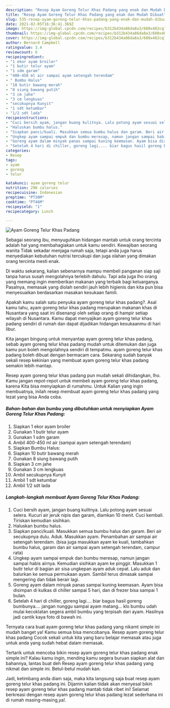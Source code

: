 ```yaml
---
description: "Resep Ayam Goreng Telur Khas Padang yang enak dan Mudah Dibuat"
title: "Resep Ayam Goreng Telur Khas Padang yang enak dan Mudah Dibuat"
slug: 535-resep-ayam-goreng-telur-khas-padang-yang-enak-dan-mudah-dibuat
date: 2021-02-05T16:36:41.369Z
image: https://img-global.cpcdn.com/recipes/b312b434a86da8a3/680x482cq70/ayam-goreng-telur-khas-padang-foto-resep-utama.jpg
thumbnail: https://img-global.cpcdn.com/recipes/b312b434a86da8a3/680x482cq70/ayam-goreng-telur-khas-padang-foto-resep-utama.jpg
cover: https://img-global.cpcdn.com/recipes/b312b434a86da8a3/680x482cq70/ayam-goreng-telur-khas-padang-foto-resep-utama.jpg
author: Bernard Campbell
ratingvalue: 3.4
reviewcount: 6
recipeingredient:
- "1 ekor ayam broiler"
- "1 butir telur ayam"
- "1 sdm garam"
- "400-450 ml air sampai ayam setengah terendam"
- " Bumbu Halus"
- "10 butir bawang merah"
- "8 siung bawang putih"
- "3 cm jahe"
- "3 cm lengkuas"
- "secukupnya Kunyit"
- "1 sdt ketumbar"
- "1/2 sdt lada"
recipeinstructions:
- "Cuci bersih ayam, jangan buang kulitnya. Lalu potong ayam sesuai selera. Kucuri air jeruk nipis dan garam, diamkan 10 menit. Cuci kembali. Tiriskan kemudian sisihkan."
- "Haluskan bumbu halus."
- "Siapkan panci/kuali. Masukkan semua bumbu halus dan garam. Beri air secukupnya dulu. Aduk. Masukkan ayam. Penambahan air sampai air setengah terendam. (bisa juga masukkan ayam ke kuali, tambahkan bumbu halus, garam dan air sampai ayam setengah terendam, campur rata)"
- "Ungkep ayam sampai empuk dan bumbu meresap, namun jangan sampai habis airnya. Kemudian sisihkan ayam ke pinggir. Masukkan 1 butir telur di bagian air sisa ungkepan ayam aduk cepat. Lalu aduk dan balurkan ke semua permukaan ayam. Sambil terus dimasak sampai mengering dan tidak berair lagi."
- "Goreng ayam dalam minyak panas sampai kuning keemasan. Ayam bisa disimpan di kulkas di chiller sampai 5 hari, dan di frezer bisa sampai 1 bulan."
- "Setelah 4 hari di chiller, goreng lagi.... biar bagus hasil goreng bumbunya.... jangan nunggu sampai ayam matang... klo bumbu udah mulai kecoklatan segera ambil bumbu yang terpisah dari ayam. Hasilnya jadi cantik kaya foto di bawah ini."
categories:
- Resep
tags:
- ayam
- goreng
- telur

katakunci: ayam goreng telur 
nutrition: 298 calories
recipecuisine: Indonesian
preptime: "PT30M"
cooktime: "PT46M"
recipeyield: "1"
recipecategory: Lunch

---
```



![Ayam Goreng Telur Khas Padang](https://img-global.cpcdn.com/recipes/b312b434a86da8a3/680x482cq70/ayam-goreng-telur-khas-padang-foto-resep-utama.jpg)

Sebagai seorang ibu, menyuguhkan hidangan mantab untuk orang tercinta adalah hal yang membahagiakan untuk kamu sendiri. Kewajiban seorang  wanita Tidak sekadar menjaga rumah saja, tetapi anda juga harus menyediakan kebutuhan nutrisi tercukupi dan juga olahan yang dimakan orang tercinta mesti enak.

Di waktu  sekarang, kalian sebenarnya mampu membeli panganan siap saji tanpa harus susah mengolahnya terlebih dahulu. Tapi ada juga lho orang yang memang ingin memberikan makanan yang terbaik bagi keluarganya. Pasalnya, memasak yang diolah sendiri jauh lebih higienis dan kita pun bisa menyesuaikan berdasarkan masakan kesukaan famili. 



Apakah kamu salah satu penyuka ayam goreng telur khas padang?. Asal kamu tahu, ayam goreng telur khas padang merupakan makanan khas di Nusantara yang saat ini disenangi oleh setiap orang di hampir setiap wilayah di Nusantara. Kamu dapat menyajikan ayam goreng telur khas padang sendiri di rumah dan dapat dijadikan hidangan kesukaanmu di hari libur.

Kita jangan bingung untuk menyantap ayam goreng telur khas padang, sebab ayam goreng telur khas padang mudah untuk ditemukan dan juga kamu pun boleh mengolahnya sendiri di tempatmu. ayam goreng telur khas padang boleh dibuat dengan bermacam cara. Sekarang sudah banyak sekali resep kekinian yang membuat ayam goreng telur khas padang semakin lebih mantap.

Resep ayam goreng telur khas padang pun mudah sekali dihidangkan, lho. Kamu jangan repot-repot untuk membeli ayam goreng telur khas padang, karena Kita bisa menyiapkan di rumahmu. Untuk Kalian yang ingin membuatnya, inilah resep membuat ayam goreng telur khas padang yang lezat yang bisa Anda coba.

<!--inarticleads1-->

##### Bahan-bahan dan bumbu yang dibutuhkan untuk menyiapkan Ayam Goreng Telur Khas Padang:

1. Siapkan 1 ekor ayam broiler
1. Gunakan 1 butir telur ayam
1. Gunakan 1 sdm garam
1. Ambil 400-450 ml air (sampai ayam setengah terendam)
1. Siapkan  Bumbu Halus:
1. Siapkan 10 butir bawang merah
1. Gunakan 8 siung bawang putih
1. Siapkan 3 cm jahe
1. Gunakan 3 cm lengkuas
1. Ambil secukupnya Kunyit
1. Ambil 1 sdt ketumbar
1. Ambil 1/2 sdt lada




<!--inarticleads2-->

##### Langkah-langkah membuat Ayam Goreng Telur Khas Padang:

1. Cuci bersih ayam, jangan buang kulitnya. Lalu potong ayam sesuai selera. Kucuri air jeruk nipis dan garam, diamkan 10 menit. Cuci kembali. Tiriskan kemudian sisihkan.
1. Haluskan bumbu halus.
1. Siapkan panci/kuali. Masukkan semua bumbu halus dan garam. Beri air secukupnya dulu. Aduk. Masukkan ayam. Penambahan air sampai air setengah terendam. (bisa juga masukkan ayam ke kuali, tambahkan bumbu halus, garam dan air sampai ayam setengah terendam, campur rata)
1. Ungkep ayam sampai empuk dan bumbu meresap, namun jangan sampai habis airnya. Kemudian sisihkan ayam ke pinggir. Masukkan 1 butir telur di bagian air sisa ungkepan ayam aduk cepat. Lalu aduk dan balurkan ke semua permukaan ayam. Sambil terus dimasak sampai mengering dan tidak berair lagi.
1. Goreng ayam dalam minyak panas sampai kuning keemasan. Ayam bisa disimpan di kulkas di chiller sampai 5 hari, dan di frezer bisa sampai 1 bulan.
1. Setelah 4 hari di chiller, goreng lagi.... biar bagus hasil goreng bumbunya.... jangan nunggu sampai ayam matang... klo bumbu udah mulai kecoklatan segera ambil bumbu yang terpisah dari ayam. Hasilnya jadi cantik kaya foto di bawah ini.




Ternyata cara buat ayam goreng telur khas padang yang nikamt simple ini mudah banget ya! Kamu semua bisa mencobanya. Resep ayam goreng telur khas padang Cocok sekali untuk kita yang baru belajar memasak atau juga untuk anda yang sudah hebat dalam memasak.

Tertarik untuk mencoba bikin resep ayam goreng telur khas padang enak simple ini? Kalau kamu ingin, mending kamu segera buruan siapkan alat dan bahannya, lantas buat deh Resep ayam goreng telur khas padang yang nikmat dan simple ini. Betul-betul mudah kan. 

Jadi, ketimbang anda diam saja, maka kita langsung saja buat resep ayam goreng telur khas padang ini. Dijamin kalian tiidak akan menyesal bikin resep ayam goreng telur khas padang mantab tidak ribet ini! Selamat berkreasi dengan resep ayam goreng telur khas padang lezat sederhana ini di rumah masing-masing,ya!.


